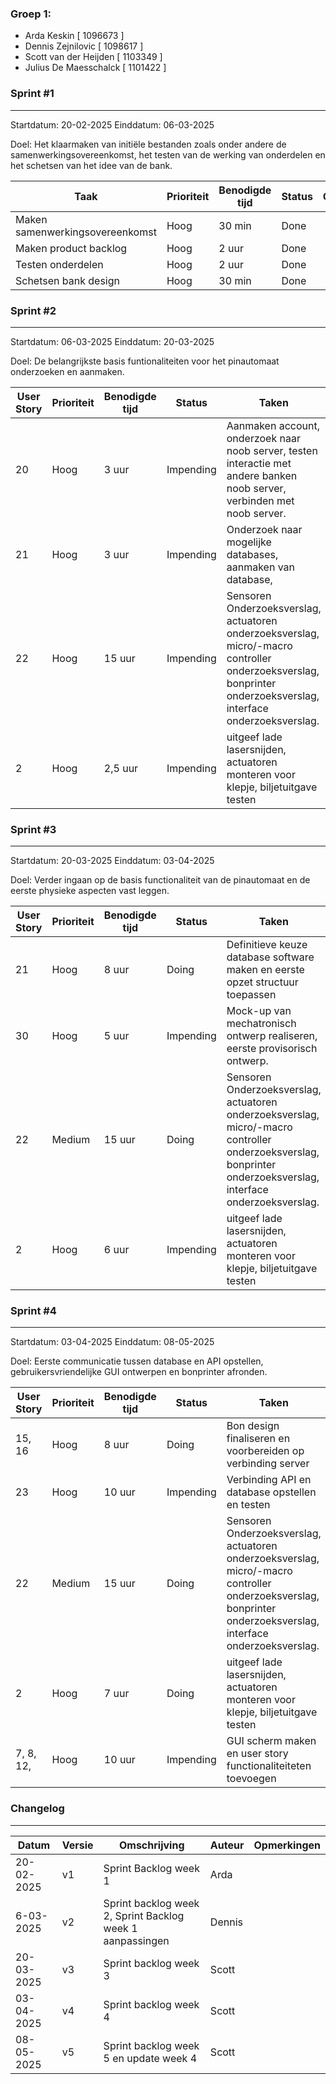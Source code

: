 ### Groep 1:
- Arda Keskin [ 1096673 ]
- Dennis Zejnilovic [ 1098617 ]
- Scott van der Heijden [ 1103349 ]
- Julius De Maesschalck [ 1101422 ]

### Sprint #1

---

Startdatum: 20-02-2025
Einddatum: 06-03-2025

Doel: Het klaarmaken van initiële bestanden zoals onder andere de samenwerkingsovereenkomst, het testen van de werking van onderdelen en het schetsen van het idee van de bank.

| Taak                            | Prioriteit | Benodigde tijd | Status | Opmerkingen |
| ------------------------------- | ---------- | -------------- | ------ | ----------- |
| Maken samenwerkingsovereenkomst | Hoog       | 30 min         | Done   |             |
| Maken product backlog           | Hoog       | 2 uur          | Done   |             |
| Testen onderdelen               | Hoog       | 2 uur          | Done  |             |
| Schetsen bank design            | Hoog       | 30 min         | Done   |             |

### Sprint #2

---

Startdatum: 06-03-2025
Einddatum: 20-03-2025

Doel: De belangrijkste basis funtionaliteiten voor het pinautomaat onderzoeken en aanmaken.

| User Story                      | Prioriteit | Benodigde tijd | Status | Taken       | Opmerkingen |
| ------------------------------- | ---------- | -------------- | ------ | ----------- | ----------- |
| 20                              | Hoog       | 3 uur          | Impending | Aanmaken account, onderzoek naar noob server, testen interactie met andere banken noob server, verbinden met noob server.  |             |
| 21                              | Hoog       | 3 uur          | Impending | Onderzoek naar mogelijke databases, aanmaken van database,             |             |
 | 22                              | Hoog       | 15 uur        | Impending | Sensoren Onderzoeksverslag, actuatoren onderzoeksverslag, micro/-macro controller onderzoeksverslag, bonprinter onderzoeksverslag, interface onderzoeksverslag. |             |
 | 2                               | Hoog       | 2,5 uur          | Impending |  uitgeef lade lasersnijden, actuatoren monteren voor klepje, biljetuitgave testen           |             |

 ### Sprint #3

---

Startdatum: 20-03-2025
Einddatum: 03-04-2025

Doel: Verder ingaan op de basis functionaliteit van de pinautomaat en de eerste physieke aspecten vast leggen.

| User Story                      | Prioriteit | Benodigde tijd | Status | Taken       | Opmerkingen |
| ------------------------------- | ---------- | -------------- | ------ | ----------- | ----------- |
| 21                              | Hoog       |  8 uur         | Doing |  Definitieve keuze database software maken en eerste opzet structuur toepassen |             |
|  30                             | Hoog       | 5 uur          | Impending | Mock-up van mechatronisch ontwerp realiseren, eerste provisorisch ontwerp.             |             |
 | 22                              | Medium       | 15 uur        | Doing | Sensoren Onderzoeksverslag, actuatoren onderzoeksverslag, micro/-macro controller onderzoeksverslag, bonprinter onderzoeksverslag, interface onderzoeksverslag. | Prioriteit verlaagd en benodigde tijd verhoogd.            |
 | 2                               | Hoog       | 6 uur          | Impending |  uitgeef lade lasersnijden, actuatoren monteren voor klepje, biljetuitgave testen           |  Vervolg sprint 2           |

 ### Sprint #4

---

Startdatum: 03-04-2025
Einddatum: 08-05-2025

Doel: Eerste communicatie tussen database en API opstellen, gebruikersvriendelijke GUI ontwerpen en bonprinter afronden.

| User Story                      | Prioriteit | Benodigde tijd | Status | Taken       | Wie? |
| ------------------------------- | ---------- | -------------- | ------ | ----------- | ----------- |
| 15, 16                              | Hoog       |  8 uur         | Doing | Bon design finaliseren en voorbereiden op verbinding server | Scott       | 
| 23                              | Hoog       |  10 uur          | Impending | Verbinding API en database opstellen en testen             | Dennis / Scott           |
 | 22                              | Medium       | 15 uur        | Doing | Sensoren Onderzoeksverslag, actuatoren onderzoeksverslag, micro/-macro controller onderzoeksverslag, bonprinter onderzoeksverslag, interface onderzoeksverslag. | Julius en Arda            |
 | 2                               | Hoog       | 7 uur          | Doing |  uitgeef lade lasersnijden, actuatoren monteren voor klepje, biljetuitgave testen           | Arda          |
 | 7, 8, 12,                                | Hoog       | 10 uur          | Impending | GUI scherm maken en user story functionaliteiteten toevoegen           | Julius          |

### Changelog

---

| Datum      | Versie | Omschrijving  | Auteur | Opmerkingen |
| ---------- | ------ | ------------- | ------ | ----------- |
| 20-02-2025 | v1     | Sprint Backlog week 1  | Arda   |             |
| 6-03-2025 | v2     | Sprint backlog week 2, Sprint Backlog week 1 aanpassingen | Dennis   |             |
| 20-03-2025 | v3     | Sprint backlog week 3  | Scott |      |
| 03-04-2025 | v4     | Sprint backlog week 4  | Scott |      |
| 08-05-2025 | v5     | Sprint backlog week 5 en update week 4 | Scott |     |
